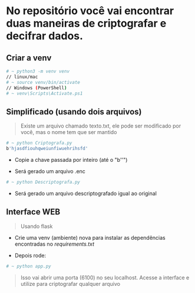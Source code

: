 # No repositório você vai encontrar duas maneiras de criptografar e decifrar dados. 

## Criar a venv

```bash
# ~ python3 -m venv venv
// linux/mac
# ~ source venv/bin/activate
// Windows (PowerShell)
# ~ venv\Scripts\Activate.ps1
```

## Simplificado (usando dois arquivos)
> Existe um arquivo chamado texto.txt, ele pode ser modificado por você, mas o nome tem que ser mantido

```bash
# ~ python Criptografa.py 
b'hjasdfiouhqweiunfiwuehrihsfd'
```

- Copie a chave passada por inteiro (até o "b''")

- Será gerado um arquivo .enc

```bash
# ~ python Descriptografa.py 
```

- Será gerado um arquivo descriptografado igual ao original

## Interface WEB
> Usando flask

- Crie uma venv (ambiente) nova para instalar as dependências encontradas no *requirements.txt*

- Depois rode:
```bash
# ~ python app.py
```
> Isso vai abrir uma porta (6100) no seu localhost. Acesse a interface e utilize para criptografar qualquer arquivo


